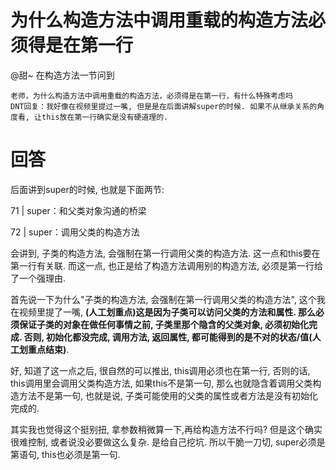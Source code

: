 # 为什么构造方法中调用重载的构造方法必须得是在第一行

@甜~ 在构造方法一节问到

```
老师，为什么构造方法中调用重载的构造方法，必须得是在第一行，有什么特殊考虑吗
DNT回复：我好像在视频里提过一嘴, 但是是在后面讲解super的时候. 如果不从继承关系的角度看, 让this放在第一行确实是没有硬道理的. 
```

# 回答

后面讲到super的时候, 也就是下面两节:

71 | super：和父类对象沟通的桥梁

72 | super：调用父类的构造方法

会讲到, 子类的构造方法, 会强制在第一行调用父类的构造方法. 这一点和this要在第一行有关联. 而这一点, 也正是给了构造方法调用别的构造方法, 必须是第一行给了一个强理由. 

首先说一下为什么"子类的构造方法, 会强制在第一行调用父类的构造方法", 这个我在视频里提了一嘴, **(人工划重点)这是因为子类可以访问父类的方法和属性. 那么必须保证子类的对象在做任何事情之前, 子类里那个隐含的父类对象, 必须初始化完成. 否则, 初始化都没完成, 调用方法, 返回属性, 都可能得到的是不对的状态/值(人工划重点结束)**. 

好, 知道了这一点之后, 很自然的可以推出, this调用必须也在第一行, 否则的话, this调用里会调用父类构造方法, 如果this不是第一句, 那么也就隐含着调用父类构造方法不是第一句, 也就是说, 子类可能使用的父类的属性或者方法是没有初始化完成的. 

其实我也觉得这个挺别扭, 拿参数稍微算一下,再给构造方法不行吗? 但是这个确实很难控制, 或者说没必要做这么复杂. 是给自己挖坑. 所以干脆一刀切, super必须是第语句, this也必须是第一句. 
